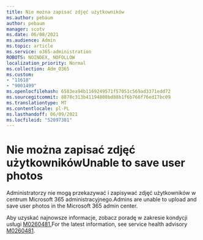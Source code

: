 ```yaml
---
title: Nie można zapisać zdjęć użytkowników
ms.author: pebaum
author: pebaum
manager: scotv
ms.date: 06/08/2021
ms.audience: Admin
ms.topic: article
ms.service: o365-administration
ROBOTS: NOINDEX, NOFOLLOW
localization_priority: Normal
ms.collection: Adm_O365
ms.custom:
- "11618"
- "9001499"
ms.openlocfilehash: 6583ea94b1169249571f57051c569ad3371edd72
ms.sourcegitcommit: 8878c313b41194808bd88b1f6b766f76ed17bc09
ms.translationtype: MT
ms.contentlocale: pl-PL
ms.lasthandoff: 06/09/2021
ms.locfileid: "52897381"
---
```

# <a name="unable-to-save-user-photos"></a><span data-ttu-id="e1a50-102">Nie można zapisać zdjęć użytkowników</span><span class="sxs-lookup"><span data-stu-id="e1a50-102">Unable to save user photos</span></span>

<span data-ttu-id="e1a50-103">Administratorzy nie mogą przekazywać i zapisywać zdjęć użytkowników w centrum Microsoft 365 administracyjnego.</span><span class="sxs-lookup"><span data-stu-id="e1a50-103">Admins are unable to upload and save user photos in the Microsoft 365 admin center.</span></span>

<span data-ttu-id="e1a50-104">Aby uzyskać najnowsze informacje, zobacz poradę w zakresie kondycji usługi [M0260481.](https://admin.microsoft.com/Adminportal/Home?source=applauncher#/servicehealth/advisories/:/alerts/MO260481)</span><span class="sxs-lookup"><span data-stu-id="e1a50-104">For the latest information, see service health advisory [M0260481](https://admin.microsoft.com/Adminportal/Home?source=applauncher#/servicehealth/advisories/:/alerts/MO260481).</span></span>
